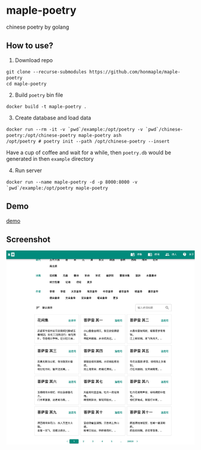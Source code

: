 # maple-poetry
chinese poetry by golang

## How to use?
1. Download repo
```
git clone --recurse-submodules https://github.com/honmaple/maple-poetry
cd maple-poetry
```
2. Build `poetry` bin file
```
docker build -t maple-poetry .
```
3. Create database and load data
```
docker run --rm -it -v `pwd`/example:/opt/poetry -v `pwd`/chinese-poetry:/opt/chinese-poetry maple-poetry ash
/opt/poetry # poetry init --path /opt/chinese-poetry --insert
```
Have a cup of coffee and wait for a while, then `poetry.db` would be generated in then `example` directory

4. Run server
```
docker run --name maple-poetry -d -p 8000:8000 -v `pwd`/example:/opt/poetry maple-poetry
```

## Demo

[demo](https://shici.honmaple.com)

## Screenshot
![example](screenshot/example.png)

